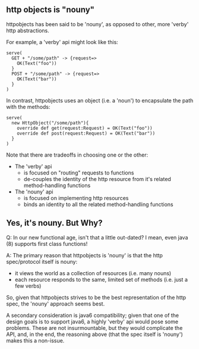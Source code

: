 http objects is "nouny"
-------------

httpobjects has been said to be 'nouny', as opposed to other, more 'verby' http abstractions.

For example, a 'verby' api might look like this:

    serve(
      GET + "/some/path" -> {request=>
        OK(Text("foo"))
      }
      POST + "/some/path" -> {request=>
        OK(Text("bar"))
      }
    )

In contrast, httpobjects uses an object (i.e. a 'noun') to encapsulate the path with the methods:

    serve(
      new HttpObject("/some/path"){
        override def get(request:Request) = OK(Text("foo"))
        override def post(request:Request) = OK(Text("bar"))
      }
    )


Note that there are tradeoffs in choosing one or the other:
   
  - The 'verby' api 
     - is focused on "routing" requests to functions
     - de-couples the identity of the http resource from it's related method-handling functions
  - The 'nouny' api
     - is focused on implementing http resources
     - binds an identity to all the related method-handling functions

Yes, it's nouny.  But Why?
-----------

Q: In our new functional age, isn't that a little out-dated?  I mean, even java (8) supports first class functions!

A: The primary reason that httpobjects is 'nouny' is that the http spec/protocol itself is nouny:
   - it views the world as a collection of resources (i.e. many nouns)
   - each resource responds to the same, limited set of methods (i.e. just a few verbs)

So, given that httpobjects strives to be the best representation of the http spec, the 'nouny' approach seems best.

A secondary consideration is java6 compatibility; given that one of the design goals is to support java6, a highly 'verby' api would pose some problems.  These are not insurmountable, but they would complicate the API, and, in the end, the reasoning above (that the spec itself is 'nouny') makes this a non-issue.

